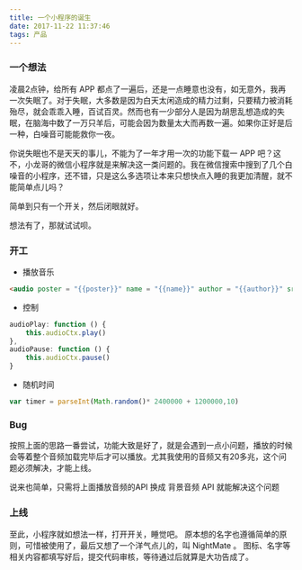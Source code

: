 ```yaml
---
title: 一个小程序的诞生
date: 2017-11-22 11:37:46
tags: 产品
---
```

### 一个想法
凌晨2点钟，给所有 APP 都点了一遍后，还是一点睡意也没有，如无意外，我再一次失眠了。对于失眠，大多数是因为白天太闲造成的精力过剩，只要精力被消耗殆尽，就会乖乖入睡，百试百灵。然而也有一少部分人是因为胡思乱想造成的失眠，在脑海中数了一万只羊后，可能会因为数量太大而再数一遍。如果你正好是后一种，白噪音可能能救你一夜。

你说失眠也不是天天的事儿，不能为了一年才用一次的功能下载一 APP 吧？这不，小龙哥的微信小程序就是来解决这一类问题的。我在微信搜索中搜到了几个白噪音的小程序，还不错，只是这么多选项让本来只想快点入睡的我更加清醒，就不能简单点儿吗？

简单到只有一个开关，然后闭眼就好。

想法有了，那就试试呗。

### 开工

- 播放音乐
```HTML
<audio poster = "{{poster}}" name = "{{name}}" author = "{{author}}" src = "{{src}}" id = "myAudio" loop></audio>
```
- 控制
```Javascript
audioPlay: function () {
    this.audioCtx.play()
},
audioPause: function () {
    this.audioCtx.pause()
}
```
- 随机时间
```Javascript
var timer = parseInt(Math.random()* 2400000 + 1200000,10)
```

### Bug

按照上面的思路一番尝试，功能大致是好了，就是会遇到一点小问题，播放的时候会等着整个音频加载完毕后才可以播放。尤其我使用的音频又有20多兆，这个问题必须解决，才能上线。

说来也简单，只需将上面播放音频的API 换成 背景音频 API 就能解决这个问题

### 上线

至此，小程序就如想法一样，打开开关，睡觉吧。
原本想的名字也遵循简单的原则，可惜被使用了，最后又想了一个洋气点儿的，叫 NightMate 。
图标、名字等相关内容都填写好后，提交代码审核，等待通过后就算是大功告成了。

